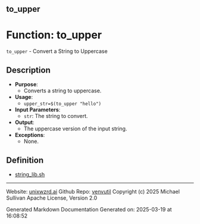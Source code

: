 ## to_upper
# Function: to_upper
`to_upper` - Convert a String to Uppercase
## Description
- **Purpose**:
  - Converts a string to uppercase.
- **Usage**: 
  - `upper_str=$(to_upper "hello")`
- **Input Parameters**: 
  - `str`: The string to convert.
- **Output**: 
  - The uppercase version of the input string.
- **Exceptions**: 
  - None.

## Definition 

* [string_lib.sh](../string_lib_sh.md)
---

Website: [unixwzrd.ai](https://unixwzrd.ai)
Github Repo: [venvutil](https://github.com/unixwzrd/venvutil)
Copyright (c) 2025 Michael Sullivan
Apache License, Version 2.0

Generated Markdown Documentation
Generated on: 2025-03-19 at 16:08:52
